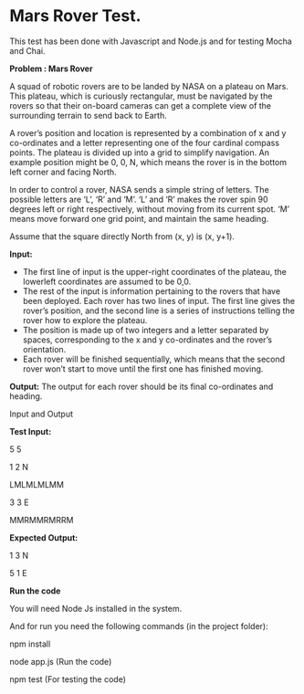 # Mars Rover Test.  

This test has been done with Javascript and Node.js and for testing Mocha and Chai.

**Problem : Mars Rover**
 
A squad of robotic rovers are to be landed by NASA on a plateau on Mars. This plateau, which is curiously rectangular, must be navigated by the rovers so that their on-board cameras can get a complete view of the surrounding terrain to send back to Earth.
 
A rover’s position and location is represented by a combination of x and y co-ordinates and a letter representing one of the four cardinal compass points. The plateau is divided up into a grid to simplify navigation. An example position might be 0, 0, N, which means the rover is in the bottom left corner and facing North.
 
In order to control a rover, NASA sends a simple string of letters. The possible letters are ‘L’, ‘R’ and ‘M’. ‘L’ and ‘R’ makes the rover spin 90 degrees left or right respectively, without moving from its current spot. ‘M’ means move forward one grid point, and maintain the same heading.
 
Assume that the square directly North from (x, y) is (x, y+1).
 
**Input:**

* The first line of input is the upper-right coordinates of the plateau, the lowerleft coordinates are assumed to be 0,0.
* The rest of the input is information pertaining to the rovers that have been deployed. Each rover has two lines of input. The first line gives the rover’s position, and the second line is a series of instructions telling the rover how to explore the plateau.
* The position is made up of two integers and a letter separated by spaces, corresponding to the x and y co-ordinates and the rover’s orientation.
* Each rover will be finished sequentially, which means that the second rover won’t start to move until the first one has finished moving.

**Output:** The output for each rover should be its final co-ordinates and heading.

Input and Output
 
 
**Test Input:**

5 5

1 2 N

LMLMLMLMM

3 3 E

MMRMMRMRRM
 
**Expected Output:**

1 3 N

5 1 E 


**Run the code**

You will need Node Js installed in the system.

And for run you need the following commands (in the project folder):

npm install

node app.js (Run the code)

npm test (For testing the code)